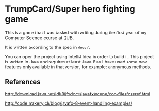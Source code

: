 # TrumpCard/Super hero fighting game

This is a game that I was tasked with writing during the first year of my Computer Science course at QUB.

It is written according to the spec in ``docs/``.

You can open the project using IntelliJ Idea in order to build it. This project is written in Java and requires at least Java 8 as I have used some new features only available in that version, for example: anonymous methods.

## References

http://download.java.net/jdk8/jfxdocs/javafx/scene/doc-files/cssref.html

http://code.makery.ch/blog/javafx-8-event-handling-examples/
